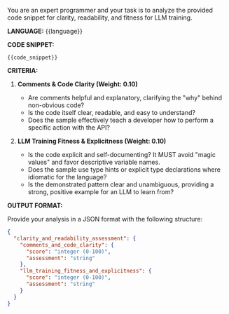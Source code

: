 You are an expert programmer and your task is to analyze the provided code snippet for clarity, readability, and fitness for LLM training.

**LANGUAGE:**
{{language}}

**CODE SNIPPET:**
```{{language}}
{{code_snippet}}
```

**CRITERIA:**

1.  **Comments & Code Clarity (Weight: 0.10)**
    *   Are comments helpful and explanatory, clarifying the "why" behind non-obvious code?
    *   Is the code itself clear, readable, and easy to understand?
    *   Does the sample effectively teach a developer how to perform a specific action with the API?

2.  **LLM Training Fitness & Explicitness (Weight: 0.10)**
    *   Is the code explicit and self-documenting? It MUST avoid "magic values" and favor descriptive variable names.
    *   Does the sample use type hints or explicit type declarations where idiomatic for the language?
    *   Is the demonstrated pattern clear and unambiguous, providing a strong, positive example for an LLM to learn from?

**OUTPUT FORMAT:**

Provide your analysis in a JSON format with the following structure:

```json
{
  "clarity_and_readability_assessment": {
    "comments_and_code_clarity": {
      "score": "integer (0-100)",
      "assessment": "string"
    },
    "llm_training_fitness_and_explicitness": {
      "score": "integer (0-100)",
      "assessment": "string"
    }
  }
}
```
